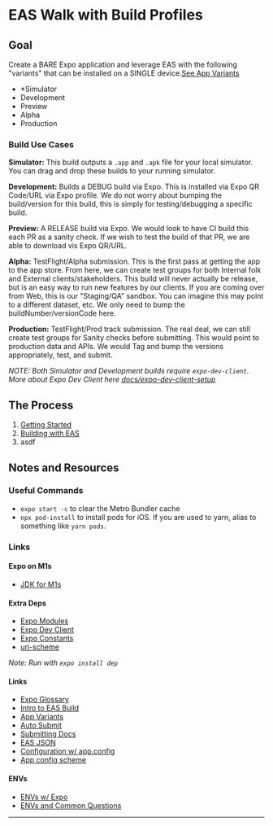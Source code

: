 # EAS Walk with Build Profiles

## Goal

Create a BARE Expo application and leverage EAS with the following "variants" that can be installed on a SINGLE device.[See App Variants](https://docs.expo.dev/build-reference/variants/)

- *Simulator
- Development
- Preview
- Alpha
- Production

### Build Use Cases

**Simulator:** This build outputs a `.app` and `.apk` file for your local simulator. You can drag and drop these builds to your running simulator.

**Development:** Builds a DEBUG build via Expo. This is installed via Expo QR Code/URL via Expo profile. We do not worry about bumping the build/version for this build, this is simply for testing/debugging a specific build.

**Preview:** A RELEASE build via Expo. We would look to have CI build this each PR as a sanity check. If we wish to test the build of that PR, we are able to download vis Expo QR/URL.

**Alpha:** TestFlight/Alpha submission. This is the first pass at getting the app to the app store. From here, we can create test groups for both Internal folk and External clients/stakeholders. This build will never actually be release, but is an easy way to run new features by our clients. If you are coming over from Web, this is our "Staging/QA" sandbox. You can imagine this may point to a different dataset, etc. We only need to bump the buildNumber/versionCode here.

**Production:** TestFlight/Prod track submission. The real deal, we can still create test groups for Sanity checks before submitting. This would point to production data and APIs. We would Tag and bump the versions appropriately, test, and submit.

*NOTE: Both Simulator and Development builds require `expo-dev-client`. More about Expo Dev Client here [docs/expo-dev-client-setup](./docs/expo-dev-client-setup.md)*

## The Process

1. [Getting Started](./docs/getting-started.md)
2. [Building with EAS](./docs/building-your-app.md)
3. asdf

## Notes and Resources

### Useful Commands

- `expo start -c` to clear the Metro Bundler cache
- `npx pod-install` to install pods for iOS. If you are used to yarn, alias to something like `yarn pods`.

### Links

#### Expo on M1s

- [JDK for M1s](https://discord.com/channels/370570267069513731/773706016457621545/961380144650539049)

#### Extra Deps

- [Expo Modules](https://docs.expo.dev/bare/installing-expo-modules/)
- [Expo Dev Client](https://www.npmjs.com/package/expo-dev-client)
- [Expo Constants](https://docs.expo.dev/versions/latest/sdk/constants/)
- [uri-scheme](https://www.npmjs.com/package/uri-scheme)

*Note: Run with `expo install dep`*

#### Links

- [Expo Glossary](https://docs.expo.dev/workflow/glossary-of-terms/)
- [Intro to EAS Build](https://docs.expo.dev/build/introduction/)
- [App Variants](https://docs.expo.dev/build-reference/variants/)
- [Auto Submit](https://docs.expo.dev/build/automating-submissions/)
- [Submitting Docs](https://docs.expo.dev/submit/ios/)
- [EAS JSON](https://docs.expo.dev/build/eas-json/)
- [Configuration w/ app.config](https://docs.expo.dev/workflow/configuration/)
- [App config scheme](https://docs.expo.dev/versions/latest/config/app/)

#### ENVs

- [ENVs w/ Expo](https://docs.expo.dev/guides/environment-variables/)
- [ENVs and Common Questions](https://docs.expo.dev/build-reference/variables/#common-questions)

------------------------------
